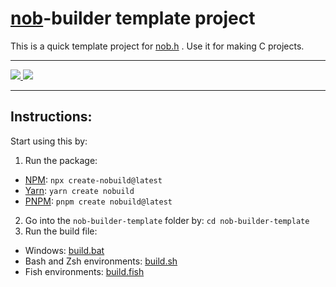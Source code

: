 # [nob](https://github.com/tsoding/nob.h)-builder template project
This is a quick template project for [nob.h](https://github.com/tsoding/nob.h) . Use it for making C projects.

---

<a href="https://www.npmjs.com/package/create-nobuild">
  <img src="https://custom-icon-badges.demolab.com/badge/Package-NPM-red?style=for-the-badge&logo=npm&logoColor=white" />
</a>
<a href="https://yarnpkg.com/package?q=create-nobuild&name=create-nobuild">
  <img src="https://custom-icon-badges.demolab.com/badge/Package-Yarn-blue?style=for-the-badge&logo=yarn&logoColor=white" />
</a>

---

## Instructions:

Start using this by:
1. Run the package:
  - [NPM](https://www.npmjs.com/package/create-nobuild): `npx create-nobuild@latest`
  - [Yarn](https://yarnpkg.com/package?q=create-nobuild&name=create-nobuild): `yarn create nobuild`
  - [PNPM](https://pnpm.io/): `pnpm create nobuild@latest`
2. Go into the `nob-builder-template` folder by: `cd nob-builder-template`
3. Run the build file:
  - Windows: [build.bat](./build.bat)
  - Bash and Zsh environments: [build.sh](./build.sh)
  - Fish environments: [build.fish](./build.fish)
